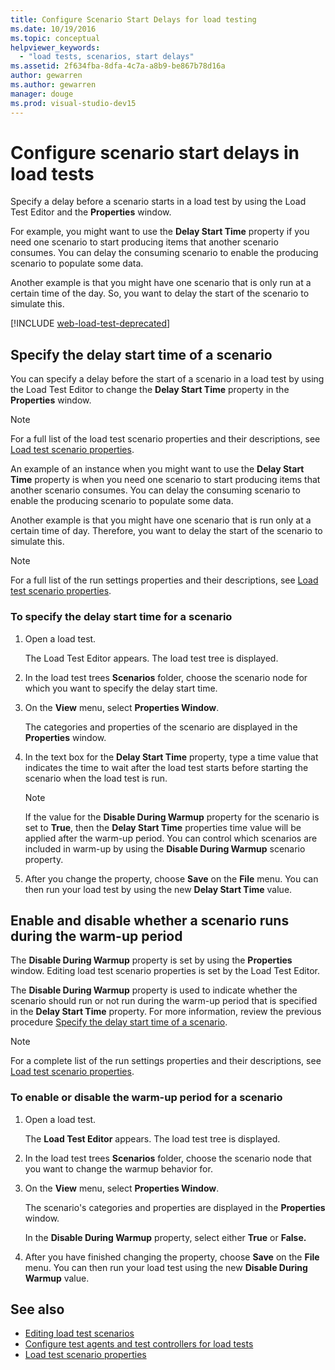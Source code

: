 ```yaml
---
title: Configure Scenario Start Delays for load testing
ms.date: 10/19/2016
ms.topic: conceptual
helpviewer_keywords:
  - "load tests, scenarios, start delays"
ms.assetid: 2f634fba-8dfa-4c7a-a8b9-be867b78d16a
author: gewarren
ms.author: gewarren
manager: douge
ms.prod: visual-studio-dev15
---
```

# Configure scenario start delays in load tests

Specify a delay before a scenario starts in a load test by using the Load Test Editor and the **Properties** window.

For example, you might want to use the **Delay Start Time** property if you need one scenario to start producing items that another scenario consumes. You can delay the consuming scenario to enable the producing scenario to populate some data.

Another example is that you might have one scenario that is only run at a certain time of the day. So, you want to delay the start of the scenario to simulate this.

[!INCLUDE [web-load-test-deprecated](includes/web-load-test-deprecated.md)]

## Specify the delay start time of a scenario

You can specify a delay before the start of a scenario in a load test by using the Load Test Editor to change the **Delay Start Time** property in the **Properties** window.

> [!NOTE]
> For a full list of the load test scenario properties and their descriptions, see [Load test scenario properties](../test/load-test-scenario-properties.md).

 An example of an instance when you might want to use the **Delay Start Time** property is when you need one scenario to start producing items that another scenario consumes. You can delay the consuming scenario to enable the producing scenario to populate some data.

 Another example is that you might have one scenario that is run only at a certain time of day. Therefore, you want to delay the start of the scenario to simulate this.

> [!NOTE]
> For a full list of the run settings properties and their descriptions, see [Load test scenario properties](../test/load-test-scenario-properties.md).

### To specify the delay start time for a scenario

1. Open a load test.

     The Load Test Editor appears. The load test tree is displayed.

2. In the load test trees **Scenarios** folder, choose the scenario node for which you want to specify the delay start time.

3. On the **View** menu, select **Properties Window**.

     The categories and properties of the scenario are displayed in the **Properties** window.

4. In the text box for the **Delay Start Time** property, type a time value that indicates the time to wait after the load test starts before starting the scenario when the load test is run.

    > [!NOTE]
    > If the value for the **Disable During Warmup** property for the scenario is set to **True**, then the **Delay Start Time** properties time value will be applied after the warm-up period. You can control which scenarios are included in warm-up by using the **Disable During Warmup** scenario property.

5. After you change the property, choose **Save** on the **File** menu. You can then run your load test by using the new **Delay Start Time** value.

## Enable and disable whether a scenario runs during the warm-up period

The **Disable During Warmup** property is set by using the **Properties** window. Editing load test scenario properties is set by the Load Test Editor.

 The **Disable During Warmup** property is used to indicate whether the scenario should run or not run during the warm-up period that is specified in the **Delay Start Time** property. For more information, review the previous procedure [Specify the delay start time of a scenario](#specify-the-delay-start-time-of-a-scenario).

> [!NOTE]
> For a complete list of the run settings properties and their descriptions, see [Load test scenario properties](../test/load-test-scenario-properties.md).

### To enable or disable the warm-up period for a scenario

1. Open a load test.

     The **Load Test Editor** appears. The load test tree is displayed.

2. In the load test trees **Scenarios** folder, choose the scenario node that you want to change the warmup behavior for.

3. On the **View** menu, select **Properties Window**.

     The scenario's categories and properties are displayed in the **Properties** window.

     In the **Disable During Warmup** property, select either **True** or **False.**

4. After you have finished changing the property, choose **Save** on the **File** menu. You can then run your load test using the new **Disable During Warmup** value.

## See also

- [Editing load test scenarios](../test/edit-load-test-scenarios.md)
- [Configure test agents and test controllers for load tests](../test/configure-test-agents-and-controllers-for-load-tests.md)
- [Load test scenario properties](../test/load-test-scenario-properties.md)